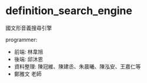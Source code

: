 # definition_search_engine
國文形音義搜尋引擎

programmer:
- 前端: 林韋旭
- 後端: 邱沐恩
- 資料整理: 陳冠維、陳建丞、朱晨曦、陳泓安、王嘉仁等
- 鄭雅文 老師
